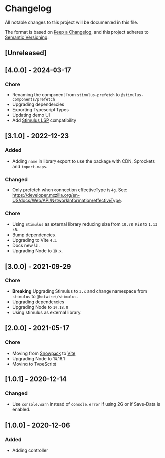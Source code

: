 # Changelog

All notable changes to this project will be documented in this file.

The format is based on [Keep a Changelog](https://keepachangelog.com/en/1.0.0/),
and this project adheres to [Semantic Versioning](https://semver.org/spec/v2.0.0.html).

## [Unreleased]

## [4.0.0] - 2024-03-17

### Chore

- Renaming the component from `stimulus-prefetch` to `@stimulus-components/prefetch`
- Upgrading dependencies
- Exporting Typescript Types
- Updating demo UI
- Add [Stimulus LSP](https://github.com/marcoroth/stimulus-lsp) compatibility

## [3.1.0] - 2022-12-23

### Added

- Adding `name` in library export to use the package with CDN, Sprockets and `import-maps`.

### Changed

- Only prefetch when connection effectiveType is `4g`. See: https://developer.mozilla.org/en-US/docs/Web/API/NetworkInformation/effectiveType.

### Chore

- Using `Stimulus` as external library reducing size from `10.78 KiB` to `1.13 kB`.
- Bump dependencies.
- Upgrading to Vite `4.x`.
- Docs new UI.
- Upgrading Node to `18.x`.

## [3.0.0] - 2021-09-29

### Chore

- **Breaking** Upgrading Stimulus to `3.x` and change namespace from `stimulus` to `@hotwired/stimulus`.
- Upgrading dependencies
- Upgrading Node to `14.18.0`
- Using stimulus as external library.

## [2.0.0] - 2021-05-17

### Chore

- Moving from [Snowpack](https://www.snowpack.dev/) to [Vite](https://github.com/vitejs/vite)
- Upgrading Node to 14.16.1
- Moving to TypeScript

## [1.0.1] - 2020-12-14

### Changed

- Use `console.warn` instead of `console.error` if using 2G or if Save-Data is enabled.

## [1.0.0] - 2020-12-06

### Added

- Adding controller
